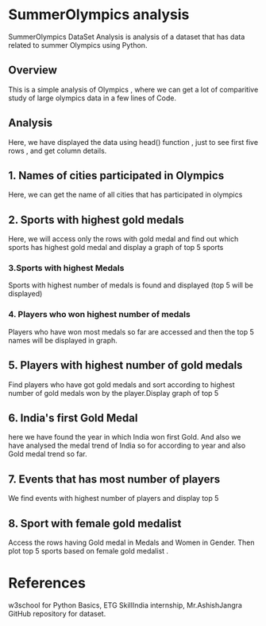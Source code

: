 # SummerOlympics analysis
SummerOlympics DataSet Analysis is analysis of a dataset that has data related to summer Olympics using Python.
## Overview
This is a simple analysis of Olympics , where we can get a lot of comparitive study of large olympics data in a few lines of Code.
## Analysis
Here, we have displayed the data using head() function , just to see first five rows , and get column details.
## 1. Names of cities participated in Olympics
Here, we can get the name of all cities that has participated in olympics
## 2. Sports with highest gold medals
Here, we will access only the rows with gold medal and find out which sports has highest gold medal and display a graph of top 5 sports
### 3.Sports with highest Medals
Sports with highest number of medals is found and displayed (top 5 will be displayed)
### 4. Players who won highest number of medals
Players who have won most medals so far are accessed and then the top 5 names will be displayed in graph.
## 5. Players with highest number of gold medals
Find players who have got gold medals and sort according to highest number of gold medals won by the player.Display graph of top 5
## 6. India's first Gold Medal
here we have found the year in which India won first Gold. And also we have analysed the medal trend of India so for according to year and also Gold medal trend so far.
## 7. Events that has most number of players
We find events with highest number of players and display top 5
## 8. Sport with female gold medalist
Access the rows having Gold medal in Medals and Women in Gender. Then plot top 5 sports based on female gold medalist .
# References
w3school for Python Basics, ETG SkillIndia internship, Mr.AshishJangra GitHub repository for dataset.
